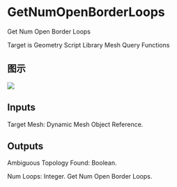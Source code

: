 # GetNumOpenBorderLoops

Get Num Open Border Loops

Target is Geometry Script Library Mesh Query Functions

## 图示

![]($-20221218-19120097.png)

## Inputs

Target Mesh: Dynamic Mesh Object Reference.  

## Outputs

Ambiguous Topology Found: Boolean.

Num Loops: Integer. Get Num Open Border Loops.

